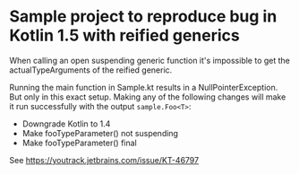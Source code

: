 # Sample project to reproduce bug in Kotlin 1.5 with reified generics

When calling an open suspending generic function it's impossible to get the actualTypeArguments of the reified generic.

Running the main function in Sample.kt results in a NullPointerException. But only in this exact setup. Making any of the following changes will make it run successfully with the output `sample.Foo<T>`:
 
 - Downgrade Kotlin to 1.4
 - Make fooTypeParameter() not suspending
 - Make fooTypeParameter() final

See https://youtrack.jetbrains.com/issue/KT-46797
